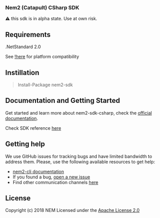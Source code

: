 ### Nem2 (Catapult) CSharp SDK

:warning: this sdk is in alpha state. Use at own risk.

## Requirements
.NetStandard 2.0

See [!here](https://docs.microsoft.com/en-us/dotnet/standard/net-standard) for platform compatibility

## Instillation 

> Install-Package nem2-sdk

## Documentation and Getting Started

Get started and learn more about nem2-sdk-csharp, check the [official documentation][docs].

Check SDK reference [here][sdk-ref]

## Getting help

We use GitHub issues for tracking bugs and have limited bandwidth to address them.
Please, use the following available resources to get help:

- [nem2-cli documentation][docs]
- If you found a bug, [open a new issue][issues]
- Find other communication channels [here][communication-channels]

## License

Copyright (c) 2018 NEM
Licensed under the [Apache License 2.0](LICENSE)

[self]: https://github.com/nemtech/nem2-sdk-csharp
[docs]: http://nemtech.github.io/getting-started/setup-workstation.html
[issues]: https://github.com/nemtech/nem2-sdk-csharp/issues
[sdk-ref]: http://nemtech.github.io/nem2-sdk-csharp
[communication-channels]: https://nemtech.github.io/
